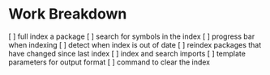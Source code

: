 Work Breakdown
==============

[ ] full index a package
[ ] search for symbols in the index
[ ] progress bar when indexing
[ ] detect when index is out of date
[ ] reindex packages that have changed since last index
[ ] index and search imports
[ ] template parameters for output format
[ ] command to clear the index
